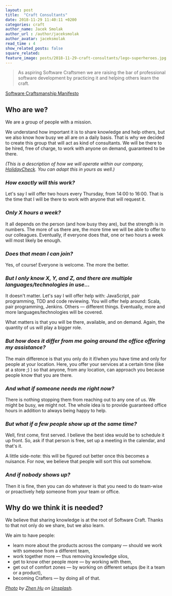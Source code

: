 ```yaml
---
layout: post
title:  "Craft Consultants"
date: 2018-11-29 11:40:11 +0200
categories: craft
author_name: Jacek Smolak
author_url : /author/jaceksmolak
author_avatar: jaceksmolak
read_time : 4
show_related_posts: false
square_related:
feature_image: posts/2018-11-29-craft-consultants/lego-superheroes.jpg
---
```


> As aspiring Software Craftsmen we are raising the bar of professional software development by practicing it and helping others learn the craft.

[Software Craftsmanship Manifesto](http://manifesto.softwarecraftsmanship.org/)

## Who are we?

We are a group of people with a mission.

We understand how important it is to share knowledge and help others, but we also know how busy we all are on a daily basis. That is why we decided to create this group that will act as kind of consultants. We will be there to be hired, free of charge, to work with anyone on demand, guaranteed to be there.

_(This is a description of how we will operate within our company, [HolidayCheck](https://www.holidaycheck.de). You can adapt this in yours as well.)_

### _How exactly will this work?_

Let's say I will offer two hours every Thursday, from 14:00 to 16:00. That is the time that I will be there to work with anyone that will request it.

### _Only X hours a week?_

It all depends on the person (and how busy they are), but the strength is in numbers. The more of us there are, the more time we will be able to offer to our colleagues. Eventually, if everyone does that, one or two hours a week will most likely be enough.

### _Does that mean I can join?_

Yes, of course! Everyone is welcome. The more the better.

### _But I only know X, Y, and Z, and there are multiple languages/technologies in use..._

It doesn't matter. Let's say I will offer help with: JavaScript, pair programming, TDD and code reviewing. You will offer help around: Scala, pair programming, Jenkins. Others — different things. Eventually, more and more languages/technologies will be covered.

What matters is that you will be there, available, and on demand. Again, the quantity of us will play a bigger role.

### _But how does it differ from me going around the office offering my assistance?_

The main difference is that you only do it if/when you have time and only for people at your location. Here, you offer your services at a certain time (like at a store ;) ) so that anyone, from any location, can approach you because people know that you are there.

### _And what if someone needs me right now?_

There is nothing stopping them from reaching out to any one of us. We might be busy, we might not. The whole idea is to provide guaranteed office hours in addition to always being happy to help.

### _But what if a few people show up at the same time?_

Well, first come, first served. I believe the best idea would be to schedule it up front. So, ask if that person is free, set up a meeting in the calendar, and that's it.

A little side-note: this will be figured out better once this becomes a nuisance. For now, we believe that people will sort this out somehow.

### _And if nobody shows up?_

Then it is fine, then you can do whatever is that you need to do team-wise or proactively help someone from your team or office.

## Why do we think it is needed?

We believe that sharing knowledge is at the root of Software Craft. Thanks to that not only do we share, but we also learn.

We aim to have people:

- learn more about the products across the company — should we work with someone from a different team,
- work together more — thus removing knowledge silos,
- get to know other people more — by working with them,
- get out of comfort zones — by working on different setups (be it a team or a product),
- becoming Crafters — by doing all of that.

*[Photo](https://unsplash.com/photos/P90DzgKdNWo) by [Zhen Hu](https://unsplash.com/photos/P90DzgKdNWo) on [Unsplash](https://unsplash.com).*
